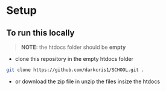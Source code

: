 # Setup 

## To run this locally

> **NOTE:** the htdocs folder should be **empty**


- clone this repository in the empty htdocs folder
```bash
git clone https://github.com/darkcris1/SCHOOL.git .
```

- or download the zip file in unzip the files insize the htdocs


